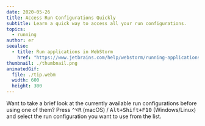 ```yaml
---
date: 2020-05-26
title: Access Run Configurations Quickly
subtitle: Learn a quick way to access all your run configurations.
topics:
  - running
author: er
seealso:
  - title: Run applications in WebStorm
    href: "https://www.jetbrains.com/help/webstorm/running-applications.html"
thumbnail: ./thumbnail.png
animatedGif:
  file: ./tip.webm
  width: 600
  height: 300
---
```


Want to take a brief look at the currently available run configurations before using one of them?
Press <kbd>⌃⌥R</kbd> (macOS) / <kbd>Alt+Shift+F10</kbd> (Windows/Linux) and select the run configuration you want to use from the list.
